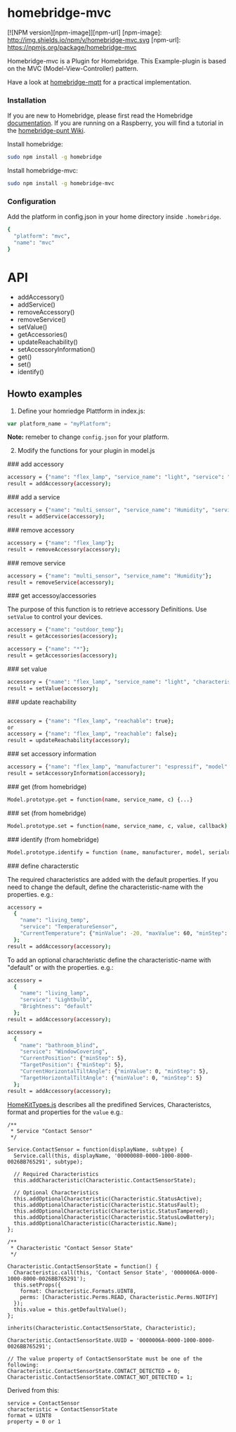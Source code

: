 # homebridge-mvc

[![NPM version][npm-image]][npm-url]
[npm-image]: http://img.shields.io/npm/v/homebridge-mvc.svg
[npm-url]: https://npmjs.org/package/homebridge-mvc

Homebridge-mvc is a Plugin for Homebridge. This Example-plugin is based on the MVC (Model-View-Controller) pattern.

Have a look at [homebridge-mqtt](https://github.com/cflurin/homebridge-mqtt) for a practical implementation.

### Installation

If you are new to Homebridge, please first read the Homebridge [documentation](https://www.npmjs.com/package/homebridge).
If you are running on a Raspberry, you will find a tutorial in the [homebridge-punt Wiki](https://github.com/cflurin/homebridge-punt/wiki/Running-Homebridge-on-a-Raspberry-Pi).

Install homebridge:
```sh
sudo npm install -g homebridge
```
Install homebridge-mvc:
```sh
sudo npm install -g homebridge-mvc
```

### Configuration
Add the platform in config.json in your home directory inside `.homebridge`.

```sh
{
  "platform": "mvc",
  "name": "mvc"
}

```

#
# API

* addAccessory()
* addService()
* removeAccessory()
* removeService()
* setValue()
* getAccessories()
* updateReachability()
* setAccessoryInformation()
* get()
* set()
* identify()


## Howto examples

1) Define your homriedge Plattform in index.js:

```js
var platform_name = "myPlatform";
```

**Note:** remeber to change `config.json` for your platform.

2) Modify the functions for your plugin in model.js

### add accessory

```sh
accessory = {"name": "flex_lamp", "service_name": "light", "service": "Switch"};
result = addAccessory(accessory);
```
### add a service

```sh
accessory = {"name": "multi_sensor", "service_name": "Humidity", "service": "HumiditySensor"};
result = addService(accessory);
```

### remove accessory

```sh
accessory = {"name": "flex_lamp"};
result = removeAccessory(accessory);
```

### remove service

```sh
accessory = {"name": "multi_sensor", "service_name": "Humidity"};
result = removeService(accessory);
```

### get accessoy/accessories

The purpose of this function is to retrieve accessory Definitions.
Use `setValue` to control your devices.

```sh
accessory = {"name": "outdoor_temp"};
result = getAccessories(accessory);
```

```sh
accessory = {"name": "*"};
result = getAccessories(accessory);
```

### set value

```sh
accessory = {"name": "flex_lamp", "service_name": "light", "characteristic": "On", "value": true};
result = setValue(accessory);
```

### update reachability

```sh

accessory = {"name": "flex_lamp", "reachable": true};
or
accessory = {"name": "flex_lamp", "reachable": false};
result = updateReachability(accessory);

```

### set accessory information

```sh
accessory = {"name": "flex_lamp", "manufacturer": "espressif", "model": "esp8266-12", "serialnumber": "4711"};
result = setAccessoryInformation(accessory);
```

### get (from homebridge)

```sh
Model.prototype.get = function(name, service_name, c) {...}
```

### set (from homebridge)

```sh
Model.prototype.set = function(name, service_name, c, value, callback) {...}
```

### identify (from homebridge)

```sh
Model.prototype.identify = function (name, manufacturer, model, serialnumber) {...}
```

### define characterstic

The required characteristics are added with the default properties. If you need to change the default, define the characteristic-name with the properties. e.g.:

```sh
accessory = 
  {
    "name": "living_temp",
    "service": "TemperatureSensor",
    "CurrentTemperature": {"minValue": -20, "maxValue": 60, "minStep": 1}
  };
result = addAccessory(accessory);
```

To add an optional charachteristic define the characteristic-name with "default" or with the properties. e.g.:

```sh
accessory = 
  {
    "name": "living_lamp",
    "service": "Lightbulb",
    "Brightness": "default"
  };
result = addAccessory(accessory);
```

```sh
accessory =
  {
    "name": "bathroom_blind",
    "service": "WindowCovering",
    "CurrentPosition": {"minStep": 5},
    "TargetPosition": {"minStep": 5},
    "CurrentHorizontalTiltAngle": {"minValue": 0, "minStep": 5},
    "TargetHorizontalTiltAngle": {"minValue": 0, "minStep": 5}
  };
result = addAccessory(accessory);
```

[HomeKitTypes.js](https://github.com/KhaosT/HAP-NodeJS/blob/master/lib/gen/HomeKitTypes.js) describes all the predifined Services, Characteristcs, format and properties for the `value` e.g.:

```
/**
 * Service "Contact Sensor"
 */

Service.ContactSensor = function(displayName, subtype) {
  Service.call(this, displayName, '00000080-0000-1000-8000-0026BB765291', subtype);

  // Required Characteristics
  this.addCharacteristic(Characteristic.ContactSensorState);

  // Optional Characteristics
  this.addOptionalCharacteristic(Characteristic.StatusActive);
  this.addOptionalCharacteristic(Characteristic.StatusFault);
  this.addOptionalCharacteristic(Characteristic.StatusTampered);
  this.addOptionalCharacteristic(Characteristic.StatusLowBattery);
  this.addOptionalCharacteristic(Characteristic.Name);
};

/**
 * Characteristic "Contact Sensor State"
 */

Characteristic.ContactSensorState = function() {
  Characteristic.call(this, 'Contact Sensor State', '0000006A-0000-1000-8000-0026BB765291');
  this.setProps({
    format: Characteristic.Formats.UINT8,
    perms: [Characteristic.Perms.READ, Characteristic.Perms.NOTIFY]
  });
  this.value = this.getDefaultValue();
};

inherits(Characteristic.ContactSensorState, Characteristic);

Characteristic.ContactSensorState.UUID = '0000006A-0000-1000-8000-0026BB765291';

// The value property of ContactSensorState must be one of the following:
Characteristic.ContactSensorState.CONTACT_DETECTED = 0;
Characteristic.ContactSensorState.CONTACT_NOT_DETECTED = 1;
```

Derived from this:

```
service = ContactSensor
characteristic = ContactSensorState
format = UINT8
property = 0 or 1
```
